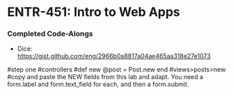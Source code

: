 # ENTR-451: Intro to Web Apps

### Completed Code-Alongs

* Dice: https://gist.github.com/eng/2966b0a8817a04ae465aa318e27e1073


#step one
#controllers 
#def new
  @post = Post.new
end
#views>posts>new
#copy and paste the NEW fields from this lab and adapt. You need a form.label and form.text_field for each, and then a form.submit. 